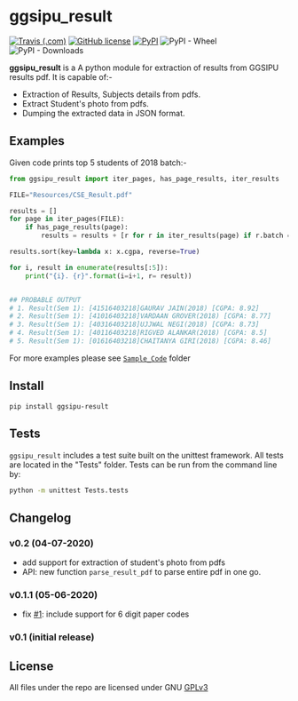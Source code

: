# ggsipu_result
[![Travis (.com)](https://img.shields.io/travis/com/ashutoshvarma/ggsipu_result?style=for-the-badge)](https://travis-ci.com/github/ashutoshvarma/ggsipu_result/)
[![GitHub license](https://img.shields.io/github/license/ashutoshvarma/ggsipu_result?style=for-the-badge)](https://github.com/ashutoshvarma/ggsipu_result/blob/master/LICENSE)
[![PyPI](https://img.shields.io/pypi/v/ggsipu_result?color=blue&style=for-the-badge)](https://pypi.org/project/ggsipu-result/)
![PyPI - Wheel](https://img.shields.io/pypi/wheel/ggsipu_result?style=for-the-badge)
![PyPI - Downloads](https://img.shields.io/pypi/dm/ggsipu_result?style=for-the-badge)

**ggsipu_result** is a A python module for extraction of results from GGSIPU results pdf. It is capable of:-

- Extraction of Results, Subjects details from pdfs.
- Extract Student's photo from pdfs.
- Dumping the extracted data in JSON format.


## Examples
Given code prints top 5 students of 2018 batch:-
```python
from ggsipu_result import iter_pages, has_page_results, iter_results

FILE="Resources/CSE_Result.pdf"

results = []
for page in iter_pages(FILE):
    if has_page_results(page):
        results = results + [r for r in iter_results(page) if r.batch == 2018]

results.sort(key=lambda x: x.cgpa, reverse=True)

for i, result in enumerate(results[:5]):
    print("{i}. {r}".format(i=i+1, r= result))


## PROBABLE OUTPUT
# 1. Result(Sem 1): [41516403218]GAURAV JAIN(2018) [CGPA: 8.92]
# 2. Result(Sem 1): [41016403218]VARDAAN GROVER(2018) [CGPA: 8.77]
# 3. Result(Sem 1): [40316403218]UJJWAL NEGI(2018) [CGPA: 8.73]
# 4. Result(Sem 1): [40116403218]RIGVED ALANKAR(2018) [CGPA: 8.5]
# 5. Result(Sem 1): [01616403218]CHAITANYA GIRI(2018) [CGPA: 8.46]
```
For more examples please see [`Sample_Code`](https://github.com/ashutoshvarma/ggsipu_result/tree/master/Sample_Code) folder

## Install
```
pip install ggsipu-result
```

## Tests

`ggsipu_result` includes a test suite built on the unittest framework. All tests are located in the "Tests" folder.
Tests can be run from the command line by:


```bash
python -m unittest Tests.tests
```

## Changelog
### v0.2 (04-07-2020)
- add support for extraction of student's photo from pdfs
- API: new function `parse_result_pdf` to parse entire pdf in one go.
### v0.1.1 (05-06-2020)
- fix [#1](https://github.com/ashutoshvarma/ggsipu_result/issues/1): include support for 6 digit paper codes
### v0.1 (initial release)

## License

All files under the repo are licensed under GNU [GPLv3](https://github.com/ashutoshvarma/ggsipu_result/blob/master/LICENSE)



